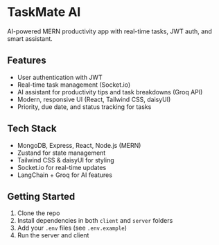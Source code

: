 # TaskMate AI

AI-powered MERN productivity app with real-time tasks, JWT auth, and smart assistant.

## Features

- User authentication with JWT
- Real-time task management (Socket.io)
- AI assistant for productivity tips and task breakdowns (Groq API)
- Modern, responsive UI (React, Tailwind CSS, daisyUI)
- Priority, due date, and status tracking for tasks

## Tech Stack

- MongoDB, Express, React, Node.js (MERN)
- Zustand for state management
- Tailwind CSS & daisyUI for styling
- Socket.io for real-time updates
- LangChain + Groq for AI features

## Getting Started

1. Clone the repo
2. Install dependencies in both `client` and `server` folders
3. Add your `.env` files (see `.env.example`)
4. Run the server and client
